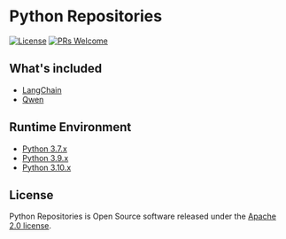 # Python Repositories

[![License](https://img.shields.io/badge/license-Apache-blue.svg)](https://github.com/T5750/python-repositories/blob/master/LICENSE)
[![PRs Welcome](https://img.shields.io/badge/PRs-welcome-brightgreen.svg)](https://github.com/T5750/python-repositories/pulls)

## What's included
- [LangChain](langchain/langchain.md)
- [Qwen](qwen/qwen.md)

## Runtime Environment
- [Python 3.7.x](https://www.python.org/downloads/)
- [Python 3.9.x](https://www.python.org/downloads/)
- [Python 3.10.x](https://www.python.org/downloads/)

## License
Python Repositories is Open Source software released under the [Apache 2.0 license](http://www.apache.org/licenses/LICENSE-2.0.html).